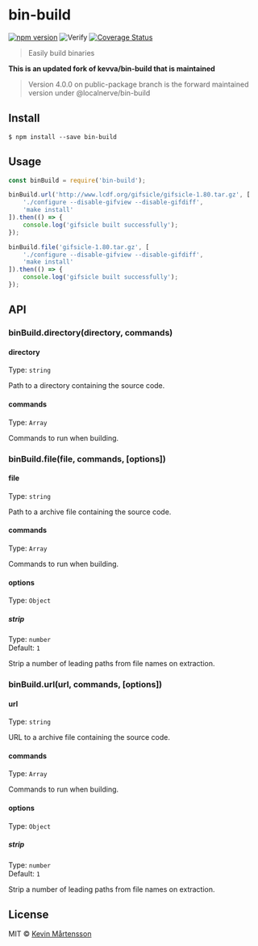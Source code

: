 # bin-build 
[![npm version](https://badge.fury.io/js/@localnerve%2Fbin-build.svg)](https://badge.fury.io/js/@localnerve%2Fbin-build)
![Verify](https://github.com/localnerve/bin-build/workflows/Verify/badge.svg)
[![Coverage Status](https://coveralls.io/repos/github/localnerve/bin-build/badge.svg?branch=public-package)](https://coveralls.io/github/localnerve/bin-build?branch=public-package)

> Easily build binaries

**This is an updated fork of kevva/bin-build that is maintained**

> Version 4.0.0 on public-package branch is the forward maintained version under @localnerve/bin-build

## Install

```
$ npm install --save bin-build
```


## Usage

```js
const binBuild = require('bin-build');

binBuild.url('http://www.lcdf.org/gifsicle/gifsicle-1.80.tar.gz', [
	'./configure --disable-gifview --disable-gifdiff',
	'make install'
]).then(() => {
	console.log('gifsicle built successfully');
});

binBuild.file('gifsicle-1.80.tar.gz', [
	'./configure --disable-gifview --disable-gifdiff',
	'make install'
]).then(() => {
	console.log('gifsicle built successfully');
});
```


## API

### binBuild.directory(directory, commands)

#### directory

Type: `string`

Path to a directory containing the source code.

#### commands

Type: `Array`

Commands to run when building.

### binBuild.file(file, commands, [options])

#### file

Type: `string`

Path to a archive file containing the source code.

#### commands

Type: `Array`

Commands to run when building.

#### options

Type: `Object`

##### strip

Type: `number`<br>
Default: `1`

Strip a number of leading paths from file names on extraction.

### binBuild.url(url, commands, [options])

#### url

Type: `string`

URL to a archive file containing the source code.

#### commands

Type: `Array`

Commands to run when building.

#### options

Type: `Object`

##### strip

Type: `number`<br>
Default: `1`

Strip a number of leading paths from file names on extraction.


## License

MIT © [Kevin Mårtensson](https://github.com/kevva)
